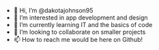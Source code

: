 - 👋 Hi, I’m @dakotajohnson95
- 👀 I’m interested in app development and design
- 🌱 I’m currently learning IT and the basics of code
- 💞️ I’m looking to collaborate on smaller projects
- 📫 How to reach me would be here on Github!

<!---
dakotajohnson95/dakotajohnson95 is a ✨ special ✨ repository because its `README.md` (this file) appears on your GitHub profile.
You can click the Preview link to take a look at your changes.
--->
